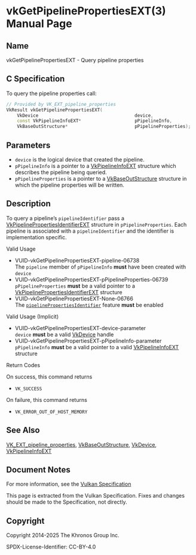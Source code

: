 # vkGetPipelinePropertiesEXT(3) Manual Page

## Name

vkGetPipelinePropertiesEXT - Query pipeline properties



## [](#_c_specification)C Specification

To query the pipeline properties call:

```c++
// Provided by VK_EXT_pipeline_properties
VkResult vkGetPipelinePropertiesEXT(
    VkDevice                                    device,
    const VkPipelineInfoEXT*                    pPipelineInfo,
    VkBaseOutStructure*                         pPipelineProperties);
```

## [](#_parameters)Parameters

- `device` is the logical device that created the pipeline.
- `pPipelineInfo` is a pointer to a [VkPipelineInfoEXT](https://registry.khronos.org/vulkan/specs/latest/man/html/VkPipelineInfoEXT.html) structure which describes the pipeline being queried.
- `pPipelineProperties` is a pointer to a [VkBaseOutStructure](https://registry.khronos.org/vulkan/specs/latest/man/html/VkBaseOutStructure.html) structure in which the pipeline properties will be written.

## [](#_description)Description

To query a pipeline’s `pipelineIdentifier` pass a [VkPipelinePropertiesIdentifierEXT](https://registry.khronos.org/vulkan/specs/latest/man/html/VkPipelinePropertiesIdentifierEXT.html) structure in `pPipelineProperties`. Each pipeline is associated with a `pipelineIdentifier` and the identifier is implementation specific.

Valid Usage

- [](#VUID-vkGetPipelinePropertiesEXT-pipeline-06738)VUID-vkGetPipelinePropertiesEXT-pipeline-06738  
  The `pipeline` member of `pPipelineInfo` **must** have been created with `device`
- [](#VUID-vkGetPipelinePropertiesEXT-pPipelineProperties-06739)VUID-vkGetPipelinePropertiesEXT-pPipelineProperties-06739  
  `pPipelineProperties` **must** be a valid pointer to a [VkPipelinePropertiesIdentifierEXT](https://registry.khronos.org/vulkan/specs/latest/man/html/VkPipelinePropertiesIdentifierEXT.html) structure
- [](#VUID-vkGetPipelinePropertiesEXT-None-06766)VUID-vkGetPipelinePropertiesEXT-None-06766  
  The [`pipelinePropertiesIdentifier`](https://registry.khronos.org/vulkan/specs/latest/html/vkspec.html#features-pipelinePropertiesIdentifier) feature **must** be enabled

Valid Usage (Implicit)

- [](#VUID-vkGetPipelinePropertiesEXT-device-parameter)VUID-vkGetPipelinePropertiesEXT-device-parameter  
  `device` **must** be a valid [VkDevice](https://registry.khronos.org/vulkan/specs/latest/man/html/VkDevice.html) handle
- [](#VUID-vkGetPipelinePropertiesEXT-pPipelineInfo-parameter)VUID-vkGetPipelinePropertiesEXT-pPipelineInfo-parameter  
  `pPipelineInfo` **must** be a valid pointer to a valid [VkPipelineInfoEXT](https://registry.khronos.org/vulkan/specs/latest/man/html/VkPipelineInfoEXT.html) structure

Return Codes

On success, this command returns

- `VK_SUCCESS`

On failure, this command returns

- `VK_ERROR_OUT_OF_HOST_MEMORY`

## [](#_see_also)See Also

[VK\_EXT\_pipeline\_properties](https://registry.khronos.org/vulkan/specs/latest/man/html/VK_EXT_pipeline_properties.html), [VkBaseOutStructure](https://registry.khronos.org/vulkan/specs/latest/man/html/VkBaseOutStructure.html), [VkDevice](https://registry.khronos.org/vulkan/specs/latest/man/html/VkDevice.html), [VkPipelineInfoEXT](https://registry.khronos.org/vulkan/specs/latest/man/html/VkPipelineInfoEXT.html)

## [](#_document_notes)Document Notes

For more information, see the [Vulkan Specification](https://registry.khronos.org/vulkan/specs/latest/html/vkspec.html#vkGetPipelinePropertiesEXT)

This page is extracted from the Vulkan Specification. Fixes and changes should be made to the Specification, not directly.

## [](#_copyright)Copyright

Copyright 2014-2025 The Khronos Group Inc.

SPDX-License-Identifier: CC-BY-4.0